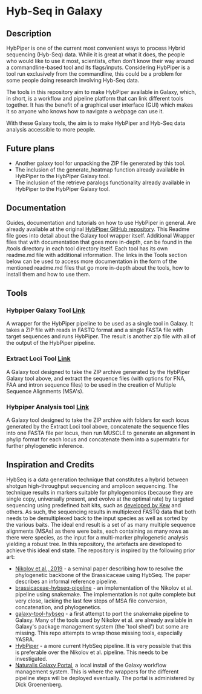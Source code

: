 # Hyb-Seq in Galaxy

## Description

HybPiper is one of the current most convenient ways to process Hybrid sequencing (Hyb-Seq) data. While it is great at what it does, the people who would like to use it most, scientists, often don't know their way around a commandline-based tool and its flags/inputs. Considering HybPiper is a tool run exclusively from the commandline, this could be a problem for some people doing research involving Hyb-Seq data. 

The tools in this repository aim to make HybPiper available in Galaxy, which, in short, is a workflow and pipeline platform that can link different tools together. 
It has the benefit of a graphical user interface (GUI) which makes it so anyone who knows how to navigate a webpage can use it. 

With these Galaxy tools, the aim is to make HybPiper and Hyb-Seq data analysis accessible to more people.

## Future plans

* Another galaxy tool for unpacking the ZIP file generated by this tool. 
* The inclusion of the generate_heatmap function already available in HybPiper to the HybPiper Galaxy tool.
* The inclusion of the retrieve paralogs functionality  already available in HybPiper to the HybPiper Galaxy tool.

## Documentation

Guides, documentation and tutorials on how to use HybPiper in general. Are already available at the original [HybPiper GitHub repository](https://github.com/mossmatters/HybPiper/wiki "HybPiper Github Wiki").
This Readme file goes into detail about the Galaxy tool wrapper itself. 
Additional Wrapper files that with documentation that goes more in-depth, can be found in the /tools directory in each tool directory itself.
Each tool has its own readme.md file with additional information.
The links in the Tools section below can be used to access more documentation in the form of the mentioned readme.md files that go more in-depth about the tools, how to install them and how to use them.

## Tools

### Hybpiper Galaxy Tool [Link](https://github.com/naturalis/galaxy-pipeline-hybseq/tree/main/tools/hybpiper "Hybpiper Galaxy Wrapper folder") 

A wrapper for the HybPiper pipeline to be used as a single tool in Galaxy. It takes a ZIP file with reads in FASTQ format and a single FASTA file with target sequences and runs HybPiper. The result is another zip file with all of the output of the HybPiper pipeline.

### Extract Loci Tool [Link](https://github.com/naturalis/galaxy-pipeline-hybseq/tree/main/tools/hybpiper_extract_loci)

A Galaxy tool designed to take the ZIP archive generated by the HybPiper Galaxy tool above, and extract the sequence files (with options for FNA, FAA and intron sequence files) to be used in the creation of Multiple Sequence Alignments (MSA's).

### Hybpiper Analysis tool [Link](https://github.com/naturalis/galaxy-pipeline-hybseq/tree/main/tools/hybpiper_analysis)

A Galaxy tool designed to take the ZIP archive with folders for each locus generated by the Extract Loci tool above, concatenate the sequence files into one FASTA file per locus, then run MUSCLE to generate an alignment in phylip format for each locus and concatenate them into a supermatrix for further phylogenetic inference.

## Inspiration and Credits

HybSeq is a data generation technique that constitutes a hybrid between shotgun high-throughput sequencing
and amplicon sequencing. The technique results in markers suitable for phylogenomics (because they are 
single copy, universally present, and evolve at the optimal rate) by targeted sequencing using predefined
bait kits, such as [developed by Kew](https://pubmed.ncbi.nlm.nih.gov/31477409/) and others. As such, the
sequencing results in multiplexed FASTQ data that both needs to be demultiplexed back to the input species
as well as sorted by the various baits. The ideal end result is a set of as many multiple sequence alignments
(MSAs) as there were baits, each containing as many rows as there were species, as the input for a multi-marker
phylogenetic analysis yielding a robust tree. In this repository, the artefacts are developed to achieve
this ideal end state. The repository is inspired by the following prior art:

- [Nikolov et al., 2019](https://doi.org/10.1111/nph.15732) - a seminal paper describing how to resolve 
  the phylogenetic backbone of the Brassicaceae using HybSeq. The paper describes an informal reference
  pipeline.
- [brassicaceae-hybseq-pipeline](https://github.com/naturalis/brassicaceae-hybseq-pipeline) - an 
  implementation of the Nikolov et al. pipeline using snakemake. The implementation is not quite complete
  but very close, lacking the last few steps of MSA file conversion, concatenation, and phylogenetics.
- [galaxy-tool-hybseq](https://github.com/naturalis/galaxy-tool-hybseq) - a first attempt to port the
  snakemake pipeline to Galaxy. Many of the tools used by Nikolov et al. are already available in Galaxy's
  package management system (the 'tool shed') but some are missing. This repo attempts to wrap those missing
  tools, especially YASRA.
- [HybPiper](https://bsapubs.onlinelibrary.wiley.com/doi/10.3732/apps.1600016) - a more current HybSeq
  pipeline. It is very possible that this is preferable over the Nikolov et al. pipeline. This needs to be
  investigated.
- [Naturalis Galaxy Portal](https://galaxy.naturalis.nl/), a local install of the Galaxy workflow management
  system. This is where the wrappers for the different pipeline steps will be deployed eventually. The 
  portal is administered by Dick Groenenberg.
  


